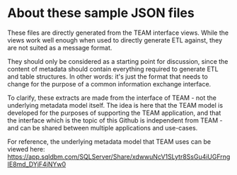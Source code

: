 # About these sample JSON files

These files are directly generated from the TEAM interface views. While the views work well enough when used to directly generate ETL against, they are not suited as a message format.

They should only be considered as a starting point for discussion, since the content of metadata should contain everything required to generate ETL and table structures. In other words: it's just the format that needs to change for the purpose of a common information exchange interface.

To clarify, these extracts are made from the interface of TEAM - not the underlying metadata model itself. The idea is here that the TEAM model is developed for the purposes of supporting the TEAM application, and that the interface which is the topic of this Github is independent from TEAM - and can be shared between multiple applications and use-cases.

For reference, the underlying metadata model that TEAM uses can be viewed here: https://app.sqldbm.com/SQLServer/Share/xdwwuNcV1SLytr8SsGu4iUGFrngIE8md_DYjF4jNYw0

